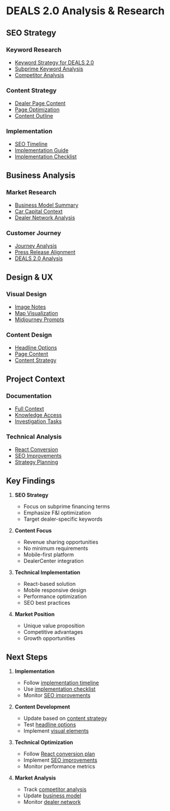 # DEALS 2.0 Analysis & Research

## SEO Strategy

### Keyword Research
- [Keyword Strategy for DEALS 2.0](./keyword_strategy_deals2.md)
- [Subprime Keyword Analysis](./keyword_strategy_subprime.md)
- [Competitor Analysis](./competitor_keyword_analysis.md)

### Content Strategy
- [Dealer Page Content](./dealers_page_content_final.md)
- [Page Optimization](./dealers_page_optimization.md)
- [Content Outline](./dealers_page_outline_revised.md)

### Implementation
- [SEO Timeline](./seo_implementation_timeline.md)
- [Implementation Guide](./implementation_guide_final.md)
- [Implementation Checklist](./implementation_checklist.md)

## Business Analysis

### Market Research
- [Business Model Summary](./business_model_summary.md)
- [Car Capital Context](./car_capital_context.md)
- [Dealer Network Analysis](./dealer_network_analysis.md)

### Customer Journey
- [Journey Analysis](./customer_journey_analysis.md)
- [Press Release Alignment](./press_release_alignment.md)
- [DEALS 2.0 Analysis](./deals2_analysis.md)

## Design & UX

### Visual Design
- [Image Notes](./image_notes.md)
- [Map Visualization](./map-visualization.md)
- [Midjourney Prompts](./midjourney_prompts.md)

### Content Design
- [Headline Options](./headline-options.md)
- [Page Content](./new_dealers_page_content.md)
- [Content Strategy](./dealers_page_content_final.md)

## Project Context

### Documentation
- [Full Context](./FULL_CONTEXT.md)
- [Knowledge Access](./knowledge-access.md)
- [Investigation Tasks](./investigation_tasks.md)

### Technical Analysis
- [React Conversion](./react-conversion-analysis.md)
- [SEO Improvements](./seo_improvements_summary.md)
- [Strategy Planning](./seo_strategy_planning.md)

## Key Findings

1. **SEO Strategy**
   - Focus on subprime financing terms
   - Emphasize F&I optimization
   - Target dealer-specific keywords

2. **Content Focus**
   - Revenue sharing opportunities
   - No minimum requirements
   - Mobile-first platform
   - DealerCenter integration

3. **Technical Implementation**
   - React-based solution
   - Mobile responsive design
   - Performance optimization
   - SEO best practices

4. **Market Position**
   - Unique value proposition
   - Competitive advantages
   - Growth opportunities

## Next Steps

1. **Implementation**
   - Follow [implementation timeline](./seo_implementation_timeline.md)
   - Use [implementation checklist](./implementation_checklist.md)
   - Monitor [SEO improvements](./seo_improvements_summary.md)

2. **Content Development**
   - Update based on [content strategy](./dealers_page_content_final.md)
   - Test [headline options](./headline-options.md)
   - Implement [visual elements](./image_notes.md)

3. **Technical Optimization**
   - Follow [React conversion plan](./react-conversion-analysis.md)
   - Implement [SEO improvements](./seo_improvements_summary.md)
   - Monitor performance metrics

4. **Market Analysis**
   - Track [competitor analysis](./competitor_keyword_analysis.md)
   - Update [business model](./business_model_summary.md)
   - Monitor [dealer network](./dealer_network_analysis.md)
